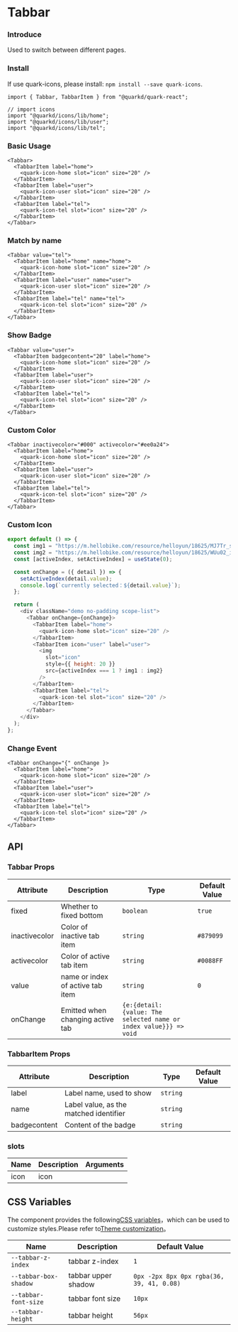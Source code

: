 # Tabbar

### Introduce

Used to switch between different pages.

### Install

If use quark-icons, please install: `npm install --save quark-icons`.

```tsx
import { Tabbar, TabbarItem } from "@quarkd/quark-react";

// import icons
import "@quarkd/icons/lib/home";
import "@quarkd/icons/lib/user";
import "@quarkd/icons/lib/tel";
```

### Basic Usage

```tsx
<Tabbar>
  <TabbarItem label="home">
    <quark-icon-home slot="icon" size="20" />
  </TabbarItem>
  <TabbarItem label="user">
    <quark-icon-user slot="icon" size="20" />
  </TabbarItem>
  <TabbarItem label="tel">
    <quark-icon-tel slot="icon" size="20" />
  </TabbarItem>
</Tabbar>
```

### Match by name

```tsx
<Tabbar value="tel">
  <TabbarItem label="home" name="home">
    <quark-icon-home slot="icon" size="20" />
  </TabbarItem>
  <TabbarItem label="user" name="user">
    <quark-icon-user slot="icon" size="20" />
  </TabbarItem>
  <TabbarItem label="tel" name="tel">
    <quark-icon-tel slot="icon" size="20" />
  </TabbarItem>
</Tabbar>
```

### Show Badge

```tsx
<Tabbar value="user">
  <TabbarItem badgecontent="20" label="home">
    <quark-icon-home slot="icon" size="20" />
  </TabbarItem>
  <TabbarItem label="user">
    <quark-icon-user slot="icon" size="20" />
  </TabbarItem>
  <TabbarItem label="tel">
    <quark-icon-tel slot="icon" size="20" />
  </TabbarItem>
</Tabbar>
```

### Custom Color

```tsx
<Tabbar inactivecolor="#000" activecolor="#ee0a24">
  <TabbarItem label="home">
    <quark-icon-home slot="icon" size="20" />
  </TabbarItem>
  <TabbarItem label="user">
    <quark-icon-user slot="icon" size="20" />
  </TabbarItem>
  <TabbarItem label="tel">
    <quark-icon-tel slot="icon" size="20" />
  </TabbarItem>
</Tabbar>
```

### Custom Icon

```js
export default () => {
  const img1 = "https://m.hellobike.com/resource/helloyun/18625/MJ7Tr_src.jpeg";
  const img2 = "https://m.hellobike.com/resource/helloyun/18625/WUu02_img.png";
  const [activeIndex, setActiveIndex] = useState(0);

  const onChange = ({ detail }) => {
    setActiveIndex(detail.value);
    console.log(`currently selected：${detail.value}`);
  };

  return (
    <div className="demo no-padding scope-list">
      <Tabbar onChange={onChange}>
        <TabbarItem label="home">
          <quark-icon-home slot="icon" size="20" />
        </TabbarItem>
        <TabbarItem icon="user" label="user">
          <img
            slot="icon"
            style={{ height: 20 }}
            src={activeIndex === 1 ? img1 : img2}
          />
        </TabbarItem>
        <TabbarItem label="tel">
          <quark-icon-tel slot="icon" size="20" />
        </TabbarItem>
      </Tabbar>
    </div>
  );
};
```

### Change Event

```tsx
<Tabbar onChange="{" onChange }>
  <TabbarItem label="home">
    <quark-icon-home slot="icon" size="20" />
  </TabbarItem>
  <TabbarItem label="user">
    <quark-icon-user slot="icon" size="20" />
  </TabbarItem>
  <TabbarItem label="tel">
    <quark-icon-tel slot="icon" size="20" />
  </TabbarItem>
</Tabbar>
```

## API

### Tabbar Props

| Attribute     | Description                      | Type                                                              | Default Value |
| ------------- | -------------------------------- | ----------------------------------------------------------------- | ------------- |
| fixed         | Whether to fixed bottom          | `boolean`                                                         | `true `       |
| inactivecolor | Color of inactive tab item       | `string`                                                          | `#879099`     |
| activecolor   | Color of active tab item         | `string `                                                         | `#0088FF`     |
| value         | name or index of active tab item | `string`                                                          | `0`           |
| onChange      | Emitted when changing active tab | `{e:{detail: {value: The selected name or index value}}} => void` |

### TabbarItem Props

| Attribute    | Description                            | Type     | Default Value |
| ------------ | -------------------------------------- | -------- | ------------- |
| label        | Label name, used to show               | `string` |
| name         | Label value, as the matched identifier | `string` |               |
| badgecontent | Content of the badge                   | `string` |               |

### slots

| Name | Description | Arguments |
| ---- | ----------- | --------- |
| icon | icon        |           |

## CSS Variables

The component provides the following[CSS variables](https://developer.mozilla.org/zh-CN/docs/Web/CSS/Using_CSS_custom_properties)，which can be used to customize styles.Please refer to[Theme customization](#/zh-CN/guide/theme)。

| Name                  | Description         | Default Value                             |
| --------------------- | ------------------- | ----------------------------------------- |
| `--tabbar-z-index`    | tabbar z-index      | `1 `                                      |
| `--tabbar-box-shadow` | tabbar upper shadow | `0px -2px 8px 0px rgba(36, 39, 41, 0.08)` |
| `--tabbar-font-size`  | tabbar font size    | `10px`                                    |
| `--tabbar-height`     | tabbar height       | `56px `                                   |
